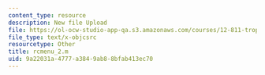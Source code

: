 ```yaml
---
content_type: resource
description: New file Upload
file: https://ol-ocw-studio-app-qa.s3.amazonaws.com/courses/12-811-tropical-meteorology-spring-2011/9a22031a4777a3849ab88bfab413ec70_rcmenu_2.m
file_type: text/x-objcsrc
resourcetype: Other
title: rcmenu_2.m
uid: 9a22031a-4777-a384-9ab8-8bfab413ec70
---
```

